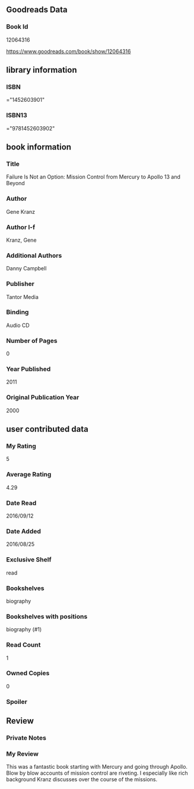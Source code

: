 <!-- This template shows how to bulk convert all columns of data into one markdown file -->
<!-- caveat: KeyError if there's a mismatch. Empty values output nothing -->

## Goodreads Data

### Book Id 

12064316

https://www.goodreads.com/book/show/12064316

## library information

### ISBN 
="1452603901"

### ISBN13 
="9781452603902"

## book information

### Title
Failure Is Not an Option: Mission Control from Mercury to Apollo 13 and Beyond

### Author 
Gene Kranz

### Author l-f 
Kranz, Gene

### Additional Authors
Danny Campbell

### Publisher 
Tantor Media

### Binding
Audio CD

### Number of Pages
0

### Year Published
2011

### Original Publication Year 
2000

## user contributed data

### My Rating
5

### Average Rating
4.29

### Date Read
2016/09/12

### Date Added
2016/08/25

### Exclusive Shelf
read

### Bookshelves
biography

### Bookshelves with positions
biography (#1)

### Read Count
1

### Owned Copies
0

### Spoiler 


## Review

### Private Notes


### My Review
This was a fantastic book starting with Mercury and going through Apollo. Blow by blow accounts of mission control are riveting. I especially like rich background Kranz discusses over the course of the missions.